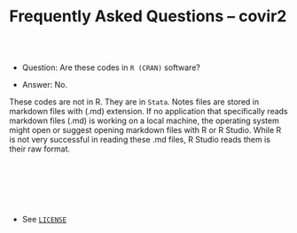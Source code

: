 
# Frequently Asked Questions – covir2

<br/><br/>

 


* Question: Are these codes in `R (CRAN)` software?

* Answer: No. 

These codes are not in R. They are in `Stata`. Notes files are stored in markdown files with (.md) extension. If no application that specifically reads markdown files (.md) is working on a local machine, the operating system might open or suggest opening markdown files with R or R Studio. While R is not very successful in reading these .md files, R Studio reads them is their raw format. 

<br/><br/>







<br/><br/>


* See [`LICENSE`](https://github.com/pourmalek/covir2/blob/main/LICENSE)

<br/><br/>




